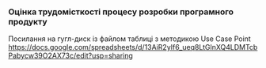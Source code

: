 ### Оцінка трудомісткості процесу розробки програмного продукту
Посилання на гугл-диск із файлом таблиці з методикою Use Case Point
https://docs.google.com/spreadsheets/d/13AiR2yIf6_ueq8LtGlnXQ4LDMTcbPabycw39O2AX73c/edit?usp=sharing
